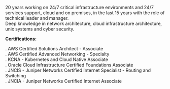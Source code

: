 20 years working on 24/7 critical infrastructure environments and 24/7 services support, cloud and on premises, in the last 15 years with the role of technical leader and manager.<br>
Deep knowledge in network architecture, cloud infrastructure architecture, unix systems and cyber security.<br>

**Certifications:**<br>

. AWS Certified Solutions Architect - Associate <br>
. AWS Certified Advanced Networking - Specialty<br>
. KCNA - Kubernetes and Cloud Native Associate<br>
. Oracle Cloud Infrastructure Certified Foundations Associate<br>
. JNCIS - Juniper Networks Certified Internet Specialist - Routing and Switching<br>
. JNCIA - Juniper Networks Certified Internet Associate<br>
